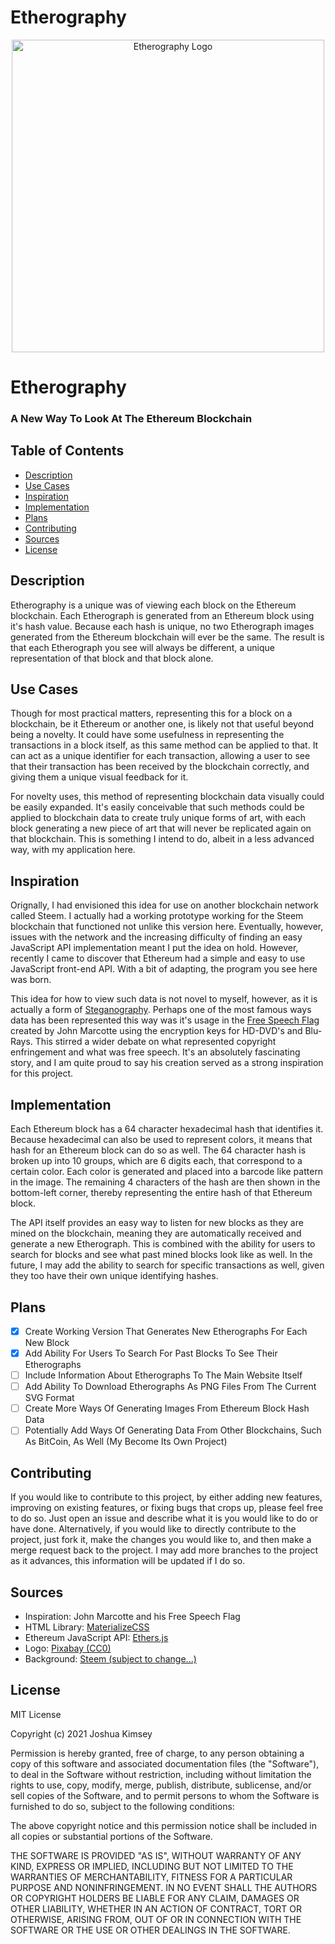 # Etherography

<p align="center">
    <img width="500px" src="https://joshuakimsey.github.io/Etherography/Resources/Etherography-Logo.png" alt="Etherography Logo">
    <h1>Etherography</h1>
    <h3>A New Way To Look At The Ethereum Blockchain</h3>
</p>

 ## Table of Contents

 - [Description](#description)
 - [Use Cases](#use-cases)
 - [Inspiration](#inspiration)
 - [Implementation](#implementation)
 - [Plans](#plans)
 - [Contributing](#contributing)
 - [Sources](#sources)
 - [License](#license)

## Description

Etherography is a unique was of viewing each block on the Ethereum blockchain. Each Etherograph is generated from an Ethereum block using it's hash value. Because each hash is unique, no two Etherograph images generated from the Ethereum blockchain will ever be the same. The result is that each Etherograph you see will always be different, a unique representation of that block and that block alone.

## Use Cases

Though for most practical matters, representing this for a block on a blockchain, be it Ethereum or another one, is likely not that useful beyond being a novelty. It could have some usefulness in representing the transactions in a block itself, as this same method can be applied to that. It can act as a unique identifier for each transaction, allowing a user to see that their transaction has been received by the blockchain correctly, and giving them a unique visual feedback for it.

For novelty uses, this method of representing blockchain data visually could be easily expanded. It's easily conceivable that such methods could be applied to blockchain data to create truly unique forms of art, with each block generating a new piece of art that will never be replicated again on that blockchain. This is something I intend to do, albeit in a less advanced way, with my application here.

## Inspiration

Orignally, I had envisioned this idea for use on another blockchain network called Steem. I actually had a working prototype working for the Steem blockchain that functioned not unlike this version here. Eventually, however, issues with the network and the increasing difficulty of finding an easy JavaScript API implementation meant I put the idea on hold. However, recently I came to discover that Ethereum had a simple and easy to use JavaScript front-end API. With a bit of adapting, the program you see here was born.

This idea for how to view such data is not novel to myself, however, as it is actually a form of [Steganography](https://en.wikipedia.org/wiki/Steganography). Perhaps one of the most famous ways data has been represented this way was it's usage in the [Free Speech Flag](https://en.wikipedia.org/wiki/Free_Speech_Flag) created by John Marcotte using the encryption keys for HD-DVD's and Blu-Rays. This stirred a wider debate on what represented copyright enfringement and what was free speech. It's an absolutely fascinating story, and I am quite proud to say his creation served as a strong inspiration for this project.

## Implementation

Each Ethereum block has a 64 character hexadecimal hash that identifies it. Because hexadecimal can also be used to represent colors, it means that hash for an Ethereum block can do so as well. The 64 character hash is broken up into 10 groups, which are 6 digits each, that correspond to a certain color. Each color is generated and placed into a barcode like pattern in the image. The remaining 4 characters of the hash are then shown in the bottom-left corner, thereby representing the entire hash of that Ethereum block.

The API itself provides an easy way to listen for new blocks as they are mined on the blockchain, meaning they are automatically received and generate a new Etherograph. This is combined with the ability for users to search for blocks and see what past mined blocks look like as well. In the future, I may add the ability to search for specific transactions as well, given they too have their own unique identifying hashes.

## Plans

- [X] Create Working Version That Generates New Etherographs For Each New Block
- [X] Add Ability For Users To Search For Past Blocks To See Their Etherographs
- [ ] Include Information About Etherographs To The Main Website Itself
- [ ] Add Ability To Download Etherographs As PNG Files From The Current SVG Format
- [ ] Create More Ways Of Generating Images From Ethereum Block Hash Data
- [ ] Potentially Add Ways Of Generating Data From Other Blockchains, Such As BitCoin, As Well (My Become Its Own Project)

## Contributing

If you would like to contribute to this project, by either adding new features, improving on existing features, or fixing bugs that crops up, please feel free to do so. Just open an issue and describe what it is you would like to do or have done. Alternatively, if you would like to directly contribute to the project, just fork it, make the changes you would like to, and then make a merge request back to the project. I may add more branches to the project as it advances, this information will be updated if I do so.

## Sources

- Inspiration: John Marcotte and his Free Speech Flag
- HTML Library: [MaterializeCSS](https://materializecss.github.io/materialize/)
- Ethereum JavaScript API: [Ethers.js](https://github.com/ethers-io/ethers.js/)
- Logo: [Pixabay (CC0)](https://pixabay.com/vectors/ethereum-logo-ethereum-icon-6278328/)
- Background: [Steem (subject to change...)](https://steem.com/brand/)

## License

MIT License

Copyright (c) 2021 Joshua Kimsey

Permission is hereby granted, free of charge, to any person obtaining a copy
of this software and associated documentation files (the "Software"), to deal
in the Software without restriction, including without limitation the rights
to use, copy, modify, merge, publish, distribute, sublicense, and/or sell
copies of the Software, and to permit persons to whom the Software is
furnished to do so, subject to the following conditions:

The above copyright notice and this permission notice shall be included in all
copies or substantial portions of the Software.

THE SOFTWARE IS PROVIDED "AS IS", WITHOUT WARRANTY OF ANY KIND, EXPRESS OR
IMPLIED, INCLUDING BUT NOT LIMITED TO THE WARRANTIES OF MERCHANTABILITY,
FITNESS FOR A PARTICULAR PURPOSE AND NONINFRINGEMENT. IN NO EVENT SHALL THE
AUTHORS OR COPYRIGHT HOLDERS BE LIABLE FOR ANY CLAIM, DAMAGES OR OTHER
LIABILITY, WHETHER IN AN ACTION OF CONTRACT, TORT OR OTHERWISE, ARISING FROM,
OUT OF OR IN CONNECTION WITH THE SOFTWARE OR THE USE OR OTHER DEALINGS IN THE
SOFTWARE.
